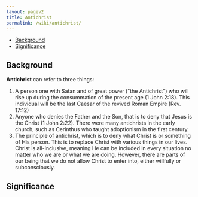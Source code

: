 ```yaml
---
layout: pagev2
title: Antichrist
permalink: /wiki/antichrist/
---
```

- [Background](#background)
- [Significance](#significance)

## Background

**Antichrist** can refer to three things:

1. A person one with Satan and of great power ("the Antichrist") who will rise up during the consummation of the present age (1 John 2:18). This individual will be the last Caesar of the revived Roman Empire (Rev. 17:12)
2. Anyone who denies the Father and the Son, that is to deny that Jesus is the Christ (1 John 2:22). There were many antichrists in the early church, such as Cerinthus who taught adoptionism in the first century.
3. The principle of antichrist, which is to deny what Christ is or something of His person. This is to replace Christ with various things in our lives. Christ is all-inclusive, meaning He can be included in every situation no matter who we are or what we are doing. However, there are parts of our being that we do not allow Christ to enter into, either willfully or subconsciously. 

## Significance
